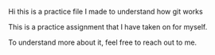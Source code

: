 Hi this is a practice file I made to understand how git works

This is a practice assignment that I have taken on for myself.

To understand more about it, feel free to reach out to me.